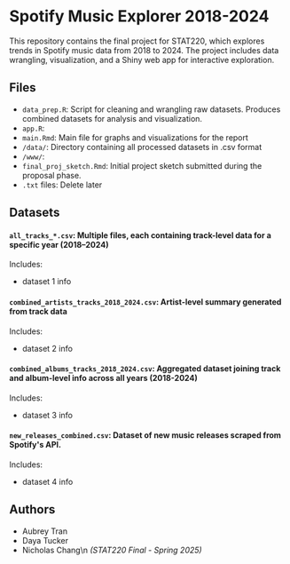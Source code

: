 # Spotify Music Explorer 2018-2024
This repository contains the final project for STAT220, which explores trends in Spotify music data from 2018 to 2024. The project includes data wrangling, visualization, and a Shiny web app for interactive exploration.

## Files
- `data_prep.R`: Script for cleaning and wrangling raw datasets. Produces combined datasets for analysis and visualization.
- `app.R`:
- `main.Rmd`: Main file for graphs and visualizations for the report
- `/data/`: Directory containing all processed datasets in .csv format
- `/www/`:
- `final_proj_sketch.Rmd`: Initial project sketch submitted during the proposal phase.
- `.txt` files: Delete later

## Datasets
#### `all_tracks_*.csv`: Multiple files, each containing track-level data for a specific year (2018–2024)
Includes:
- dataset 1 info

#### `combined_artists_tracks_2018_2024.csv`: Artist-level summary generated from track data
Includes:
- dataset 2 info

#### `combined_albums_tracks_2018_2024.csv`: Aggregated dataset joining track and album-level info across all years (2018-2024)
Includes:
- dataset 3 info

#### `new_releases_combined.csv`: Dataset of new music releases scraped from Spotify's API.
Includes:
- dataset 4 info

## Authors
- Aubrey Tran
- Daya Tucker
- Nicholas Chang\n
*(STAT220 Final - Spring 2025)*
